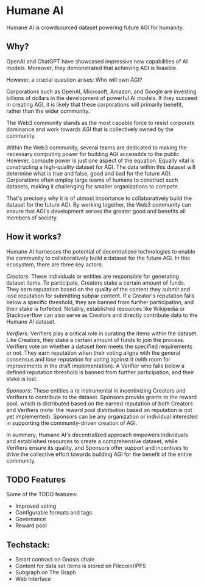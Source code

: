 # Humane AI

Humane AI is crowdsourced dataset powering future AGI for humanity.

## Why?

OpenAI and ChatGPT have showcased impressive new capabilities of AI models. Moreover, they demonstrated that achieving AGI is feasible.

However, a crucial question arises: Who will own AGI?

Corporations such as OpenAI, Microsoft, Amazon, and Google are investing billions of dollars in the development of powerful AI models. If they succeed in creating AGI, it is likely that these corporations will primarily benefit, rather than the wider community.

The Web3 community stands as the most capable force to resist corporate dominance and work towards AGI that is collectively owned by the community.

Within the Web3 community, several teams are dedicated to making the necessary computing power for building AGI accessible to the public. However, compute power is just one aspect of the equation. Equally vital is constructing a high-quality dataset for AGI. The data within this dataset will determine what is true and false, good and bad for the future AGI. Corporations often employ large teams of humans to construct such datasets, making it challenging for smaller organizations to compete.

That's precisely why it is of utmost importance to collaboratively build the dataset for the future AGI. By working together, the Web3 community can ensure that AGI's development serves the greater good and benefits all members of society.

## How it works?

Humane AI harnesses the potential of decentralized technologies to enable the community to collaboratively build a dataset for the future AGI. In this ecosystem, there are three key actors:

*Creators*: These individuals or entities are responsible for generating dataset items. To participate, Creators stake a certain amount of funds. They earn reputation based on the quality of the content they submit and lose reputation for submitting subpar content. If a Creator's reputation falls below a specific threshold, they are banned from further participation, and their stake is forfeited. Notably, established resources like Wikipedia or Stackoverflow can also serve as Creators and directly contribute data to the Humane AI dataset.

*Verifiers*: Verifiers play a critical role in curating the items within the dataset. Like Creators, they stake a certain amount of funds to join the process. Verifiers vote on whether a dataset item meets the specified requirements or not. They earn reputation when their voting aligns with the general consensus and lose reputation for voting against it (with room for improvements in the draft implementation). A Verifier who falls below a defined reputation threshold is banned from further participation, and their stake is lost.

*Sponsors*: These entities a
re instrumental in incentivizing Creators and Verifiers to contribute to the dataset. Sponsors provide grants to the reward pool, which is distributed based on the earned reputation of both Creators and Verifiers (note: the reward pool distribution based on reputation is not yet implemented). Sponsors can be any organization or individual interested in supporting the community-driven creation of AGI.

In summary, Humane AI's decentralized approach empowers individuals and established resources to create a comprehensive dataset, while Verifiers ensure its quality, and Sponsors offer support and incentives to drive the collective effort towards building AGI for the benefit of the entire community.

## TODO Features

Some of the TODO features:
- Improved voting
- Configurable formats and tags
- Governance
- Reward pool

## Techstack:
- Smart contract on Gnosis chain
- Content for data set items is stored on Filecoin/IPFS
- Subgraph on The Graph
- Web Interface





